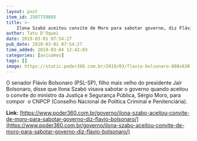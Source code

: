 ```yaml
---
layout: post
item_id: 2507759885
title: >-
    Ilona Szabó aceitou convite de Moro para sabotar governo, diz Flávio Bolsonaro
author: Tatu D'Oquei
date: 2019-03-01 07:54:27
pub_date: 2019-03-01 07:54:27
time_added: 2019-03-04 12:42:03
categories: [avisamos]
tags: []
image: https://static.poder360.com.br/2019/03/flavio-bolsonaro-888x630.png
---
```


O senador Flávio Bolsonaro (PSL-SP), filho mais velho do presidente Jair Bolsonaro, disse que Ilona Szabó visava sabotar o governo quando aceitou o convite do ministro da Justiça e Segurança Pública, Sérgio Moro, para compor  o CNPCP (Conselho Nacional de Política Criminal e Penitenciária).

**Link:** [https://www.poder360.com.br/governo/ilona-szabo-aceitou-convite-de-moro-para-sabotar-governo-diz-flavio-bolsonaro/](https://www.poder360.com.br/governo/ilona-szabo-aceitou-convite-de-moro-para-sabotar-governo-diz-flavio-bolsonaro/)

